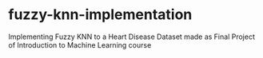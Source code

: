 # fuzzy-knn-implementation
Implementing Fuzzy KNN to a Heart Disease Dataset made as Final Project of Introduction to Machine Learning course
